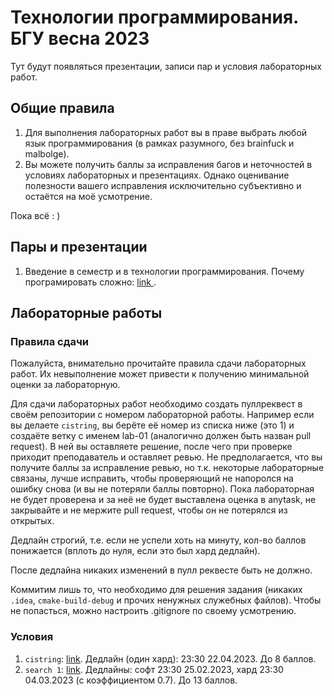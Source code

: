 # Технологии программирования. БГУ весна 2023

Тут будут появляться презентации, записи пар и условия лабораторных работ. 

## Общие правила

1. Для выполнения лабораторных работ вы в праве выбрать любой язык программирования (в рамках разумного, без brainfuck и malbolge).
2. Вы можете получить баллы за исправления багов и неточностей в условиях лабораторных и презентациях. 
Однако оценивание полезности вашего исправления исключительно субъективно и остаётся на моё усмотрение. 

Пока всё : )

## Пары и презентации

1. Введение в семестр и в технологии программирования. Почему програмировать сложно: [link
](https://github.com/dasfex/bsu-programming-technologies/blob/trunk/presentations/1.pdf).

## Лабораторные работы

### Правила сдачи

Пожалуйста, внимательно прочитайте правила сдачи лабораторных работ. 
Их невыполнение может привести к получению минимальной оценки за лабораторную. 

Для сдачи лабораторных работ необходимо создать пуллреквест в своём репозитории 
с номером лабораторной работы.
Например если вы делаете ```cistring```, вы берёте её номер из списка ниже (это 1) и создаёте ветку с именем lab-01 
(аналогично должен быть назван pull request). 
В ней вы оставляете решение, после чего при проверке приходит преподаватель и оставляет ревью. 
Не предполагается, что вы получите баллы за исправление ревью, но т.к. некоторые лабораторные связаны, лучше исправить, 
чтобы проверяющий не напоролся на ошибку снова (и вы не потеряли баллы повторно). 
Пока лабораторная не будет проверена и за неё не будет выставлена оценка в anytask, не закрывайте и не мержите pull request,
чтобы он не потерялся из открытых. 

Дедлайн строгий, т.е. если не успели хоть на минуту, кол-во баллов понижается (вплоть до нуля, если это был хард дедлайн).

После дедлайна никаких изменений в пулл реквесте быть не должно. 

Коммитим лишь то, что необходимо для решения задания (никаких ```.idea```, ```cmake-build-debug``` и прочих ненужных служебных файлов). 
Чтобы не попасться, можно настроить .gitignore по своему усмотрению. 

### Условия

1. ```cistring```: [link](https://github.com/dasfex/bsu-programming-technologies/blob/trunk/labs/cistring.md). Дедлайн (один хард): 23:30 22.04.2023. До 8 баллов. 
2. ```search 1```: [link](https://github.com/bsu-spring-2023/programming-technologies/blob/trunk/labs/search1.md). Дедлайны: софт 23:30 25.02.2023, хард 23:30 04.03.2023 (с коэффициентом 0.7). До 13 баллов.
